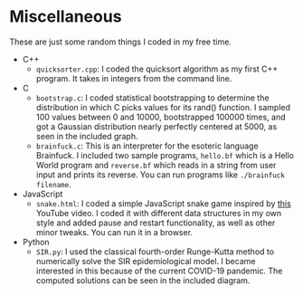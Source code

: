 # Miscellaneous
These are just some random things I coded in my free time.

- C++
  - `quicksorter.cpp`: I coded the quicksort algorithm as my first C++ program. It takes in integers from the command line.
- C
  - `bootstrap.c`: I coded statistical bootstrapping to determine the distribution in which C picks values for its rand() function. 
    I sampled 100 values between 0 and 10000, bootstrapped 100000 times, and got a Gaussian distribution nearly perfectly centered 
    at 5000, as seen in the included graph.
  - `brainfuck.c`: This is an interpreter for the esoteric language Brainfuck. I included two sample programs, `hello.bf` which is a 
    Hello World program and `reverse.bf` which reads in a string from user input and prints its reverse. You can run programs like
    `./brainfuck filename`.
- JavaScript
  - `snake.html`: I coded a simple JavaScript snake game inspired by [this](https://www.youtube.com/watch?v=xGmXxpIj6vs) YouTube video. I       coded it with different data structures in my own style and added pause and     restart functionality, as well as other minor tweaks.     You can run it in a browser.
- Python
  - `SIR.py`: I used the classical fourth-order Runge-Kutta method to numerically solve the SIR epidemiological model. I became interested in this 
    because of the current COVID-19 pandemic. The computed solutions can be seen in the included diagram.
